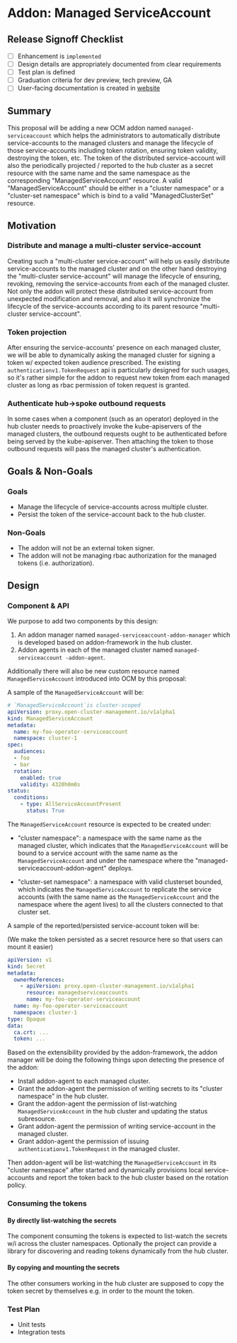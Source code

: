 # Addon: Managed ServiceAccount

## Release Signoff Checklist

- [ ] Enhancement is `implemented`
- [ ] Design details are appropriately documented from clear requirements
- [ ] Test plan is defined
- [ ] Graduation criteria for dev preview, tech preview, GA
- [ ] User-facing documentation is created in [website](https://github.com/open-cluster-management-io/open-cluster-management-io.github.io/)

## Summary

This proposal will be adding a new OCM addon named `managed-serviceaccount` 
which helps the administrators to automatically distribute service-accounts
to the managed clusters and manage the lifecycle of those service-accounts 
including token rotation, ensuring token validity, destroying the token, etc.
The token of the distributed service-account will also the periodically
projected / reported to the hub cluster as a secret resource with the same
name and the same namespace as the corresponding "ManagedServiceAccount" 
resource. A valid "ManagedServiceAccount" should be either in a "cluster 
namespace" or a "cluster-set namespace" which is bind to a valid 
"ManagedClusterSet" resource.

## Motivation

### Distribute and manage a multi-cluster service-account

Creating such a "multi-cluster service-account" will help us easily distribute
service-accounts to the managed cluster and on the other hand destroying the 
"multi-cluster service-account" will manage the lifecycle of ensuring, 
revoking, removing the service-accounts from each of the managed cluster. Not 
only the addon will protect these distributed service-account from unexpected 
modification and removal, and also it will synchronize the lifecycle of
the service-accounts according to its parent resource "multi-cluster 
service-account".

### Token projection

After ensuring the service-accounts' presence on each managed cluster, we will
be able to dynamically asking the managed cluster for signing a token w/ expected
token audience prescribed. The existing `authenticationv1.TokenRequest` api is 
particularly designed for such usages, so it's rather simple for the addon 
to request new token from each managed cluster as long as rbac permission of
token request is granted.

### Authenticate hub->spoke outbound requests

In some cases when a component (such as an operator) deployed in the hub 
cluster needs to proactively invoke the kube-apiservers of the managed 
clusters, the outbound requests ought to be authenticated before being 
served by the kube-apiserver. Then attaching the token to those outbound 
requests will pass the managed cluster's authentication.


## Goals & Non-Goals

### Goals

- Manage the lifecycle of service-accounts across multiple cluster.
- Persist the token of the service-account back to the hub cluster.

### Non-Goals

- The addon will not be an external token signer.
- The addon will not be managing rbac authorization for the managed tokens
  (i.e. authorization).

## Design

### Component & API

We purpose to add two components by this design:

1. An addon manager named `managed-serviceaccount-addon-manager` which 
   is developed based on addon-framework in the hub cluster.
2. Addon agents in each of the managed cluster named `managed-serviceaccount
   -addon-agent`.

Additionally there will also be new custom resource named 
`ManagedServiceAccount` introduced into OCM by this proposal:

A sample of the `ManagedServiceAccount` will be:

```yaml
# `ManagedServiceAccount`is cluster-scoped
apiVersion: proxy.open-cluster-management.io/v1alpha1
kind: ManagedServiceAccount
metadata:
  name: my-foo-operator-serviceaccount
  namespace: cluster-1
spec:
  audiences: 
  - foo
  - bar
  rotation:
    enabled: true
    validity: 4320h0m0s
status:
  conditions:
    - type: AllServiceAccountPresent
      status: True
```


The `ManagedServiceAccount` resource is expected to be created under:

- "cluster namespace": a namespace with the same name as the managed cluster, 
  which indicates that the `ManagedServiceAccount` will be bound to a service
  account with the same name as the `ManagedServiceAccount` and under the 
  namespace where the "managed-serviceaccount-addon-agent" deploys.
  
- "cluster-set namespace": a namespace with valid clusterset bounded, which
  indicates the `ManagedServiceAccount` to replicate the service accounts (with
  the same name as the `ManagedServiceAccount` and the namespace where the agent
  lives) to all the clusters connected to that cluster set.

A sample of the reported/persisted service-account token will be:

(We make the token persisted as a secret resource here so that users
can mount it easier)

```yaml
apiVersion: v1
kind: Secret
metadata: 
  ownerReferences:
    - apiVersion: proxy.open-cluster-management.io/v1alpha1
      resource: managedserviceaccounts
      name: my-foo-operator-serviceaccount
  name: my-foo-operator-serviceaccount
  namespace: cluster-1
type: Opaque
data:
  ca.crt: ...
  token: ...
```

Based on the extensibility provided by the addon-framework, the addon manager
will be doing the following things upon detecting the presence of the addon:

- Install addon-agent to each managed cluster.
- Grant the addon-agent the permission of writing secrets to its "cluster 
  namespace" in the hub cluster.
- Grant the addon-agent the permission of list-watching `ManagedServiceAccount`
  in the hub cluster and updating the status subresource.
- Grant addon-agent the permission of writing service-account in the managed
  cluster.
- Grant addon-agent the permission of issuing `authenticationv1.TokenRequest`
  in the managed cluster.
  
Then addon-agent will be list-watching the `ManagedServiceAccount` in its 
"cluster namespace" after started and dynamically provisions local service-accounts 
and report the token back to the hub cluster based on the rotation policy.

### Consuming the tokens

#### By directly list-watching the secrets

The component consuming the tokens is expected to list-watch the secrets w/i
across the cluster namespaces. Optionally the project can provide a library for
discovering and reading tokens dynamically from the hub cluster.

#### By copying and mounting the secrets

The other consumers working in the hub cluster are supposed to copy the token
secret by themselves e.g. in order to the mount the token.

### Test Plan

- Unit tests
- Integration tests